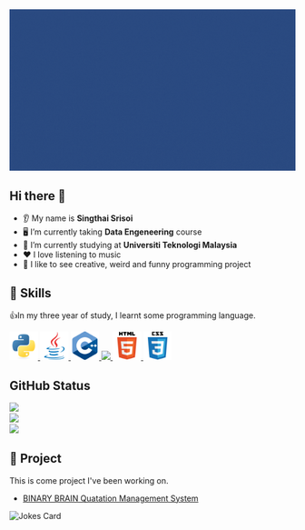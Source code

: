 <img src="https://github.com/singthai-srisoi/singthai-srisoi/blob/main/Singthai%20Srisoi.gif">

## Hi there 👋  
* 👂 My name is **Singthai Srisoi**  
* 🖥️ I’m currently taking **Data Engeneering** course
* 🌱 I’m currently studying at **Universiti Teknologi Malaysia**
* ❤️ I love listening to music 
* 🤖 I like to see creative, weird and funny programming project

## 🤹  Skills
👍In my three year of study, I learnt some programming language.

<a href="https://www.python.org/">
    <img height="50" src="https://raw.githubusercontent.com/devicons/devicon/master/icons/python/python-original.svg"/>
</a>
<a href="https://www.java.com/">
    <img height="50" src="https://raw.githubusercontent.com/devicons/devicon/master/icons/java/java-original.svg"/>
</a>
<a href="https://www.w3schools.com/cpp/">
    <img height="50" src="https://raw.githubusercontent.com/devicons/devicon/master/icons/cplusplus/cplusplus-original.svg"/>
</a>
<a href="https://www.javascript.com/">
    <img height="50" src="https://github.com/yurijserrano/Github-Profile-Readme-Logos/blob/master/programming%20languages/javascript.svg"/>
</a>
<a href="https://www.w3.org/html/">
    <img height="50" src="https://raw.githubusercontent.com/devicons/devicon/master/icons/html5/html5-original-wordmark.svg"/>
</a>
<a href="https://www.w3schools.com/css/">
    <img height="50" src="https://raw.githubusercontent.com/devicons/devicon/master/icons/css3/css3-original-wordmark.svg"/>
</a>


## GitHub Status

<div class="div1"> <img src="https://github-readme-stats.vercel.app/api?username=singthai-srisoi&show_icons=true&theme=dark"/></div>
<div class="div2"><img src="https://github-readme-stats.vercel.app/api/top-langs?username=singthai-srisoi&layout=compact&theme=dark"/> </div>
<div class="div3"> <img src="https://github-readme-streak-stats.herokuapp.com/?user=singthai-srisoi&theme=dark"/></div>
</div>


## 📁  Project
This is come project I've been working on.
- [BINARY BRAIN Quatation Management System](https://github.com/singthai-srisoi/school-assignment/tree/main/binarybrain)

![Jokes Card](https://readme-jokes.vercel.app/api)